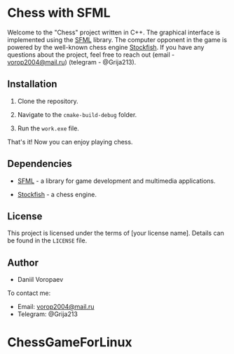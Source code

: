 # Chess with SFML

Welcome to the "Chess" project written in C++. The graphical interface is implemented using the [SFML](https://www.sfml-dev.org/) library. The computer opponent in the game is powered by the well-known chess engine [Stockfish](https://stockfishchess.org/). If you have any questions about the project, feel free to reach out (email - vorop2004@mail.ru) (telegram - @Grija213).

## Installation

1. Clone the repository.

2. Navigate to the `cmake-build-debug` folder.

3. Run the `work.exe` file.

That's it! Now you can enjoy playing chess.

## Dependencies

- [SFML](https://www.sfml-dev.org/) - a library for game development and multimedia applications.

- [Stockfish](https://stockfishchess.org/) - a chess engine.

## License

This project is licensed under the terms of [your license name]. Details can be found in the `LICENSE` file.

## Author

- Daniil Voropaev

To contact me:
- Email: vorop2004@mail.ru
- Telegram: @Grija213
# ChessGameForLinux
